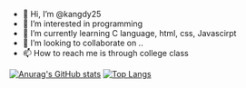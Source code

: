 - 👋 Hi, I’m @kangdy25
- 👀 I’m interested in programming
- 🌱 I’m currently learning C language, html, css, Javascirpt
- 💞️ I’m looking to collaborate on ..
- 📫 How to reach me is through college class

<!---
kangdy25/kangdy25 is a ✨ special ✨ repository because its `README.md` (this file) appears on your GitHub profile.
You can click the Preview link to take a look at your changes.
--->
[![Anurag's GitHub stats](https://github-readme-stats.vercel.app/api?username=kangdy25&theme=radical)](https://github.com/anuraghazra/github-readme-stats)
[![Top Langs](https://github-readme-stats.vercel.app/api/top-langs/?username=kangdy25&theme=tokyonight)](https://github.com/anuraghazra/github-readme-stats)
